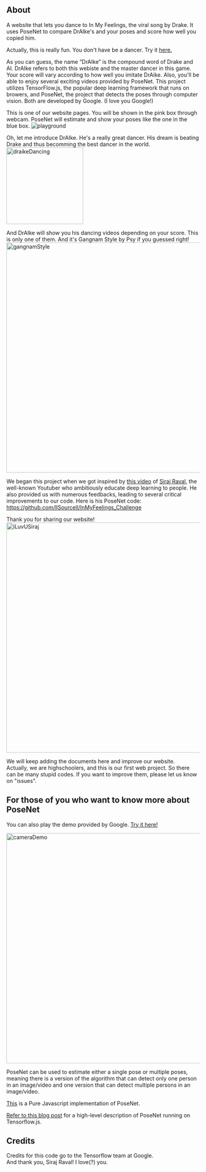 ## About

A website that lets you dance to In My Feelings, the viral song by Drake. It uses PoseNet to compare DrAIke's and your poses and score how well you copied him. 

Actually, this is really fun. You don't have be a dancer. Try it [here.](https://cryptic-taiga-14703.herokuapp.com/)

As you can guess, the name “DrAIke” is the compound word of Drake and AI. DrAIke refers to both this webiste and the master dancer in this game. Your score will vary according to how well you imitate DrAike. Also, you'll be able to enjoy several exciting videos provided by PoseNet. This project utilizes TensorFlow.js, the popular deep learning framework that runs on browers, and PoseNet, the project that detects the poses through computer vision. Both are developed by Google. (I love you Google!) 

This is one of our website pages. You will be shown in the pink box through webcam. PoseNet will estimate and show your poses  like the one in the blue box.
<img src="https://i.imgur.com/1akZnV3.jpg" alt="playground"/>

Oh, let me introduce DrAIke. He's a really great dancer. His dream is beating Drake and thus becomming the best dancer in the world.
<img src="https://media.giphy.com/media/1NZ5JH4Inu39bQnsks/giphy.gif" alt="draikeDancing" style="width: 200px;"/>

And DrAIke will show you his dancing videos depending on your score. This is only one of them. And it's Gangnam Style by Psy if you guessed right!
<img src="https://media.giphy.com/media/1hzAJNzt8lzxRTEHGA/giphy.gif" alt="gangnamStyle" style="width: 600px;"/>


We began this project when we got inspired by [this video](https://www.youtube.com/watch?v=prswDGGmYaE) of [Siraj Raval](https://www.youtube.com/channel/UCWN3xxRkmTPmbKwht9FuE5A/featured), the well-known Youtuber who ambitiously educate deep learning to people. He also provided us with numerous feedbacks, leading to several critical improvements to our code. Here is his PoseNet code: https://github.com/llSourcell/InMyFeelings_Challenge  

Thank you for sharing our website!
<img src="https://i.imgur.com/PfN9zHg.png" alt="iLuvUSiraj" style="width: 600px;"/>

We will keep adding the documents here and improve our website.  
Actually, we are highschoolers, and this is our first web project. So there can be many stupid codes. If you want to improve them, please let us know on "issues".



## For those of you who want to know more about PoseNet

You can also play the demo provided by Google. [Try it here!](https://montrealai.github.io/posenet-v3/)

<img src="https://raw.githubusercontent.com/irealva/tfjs-models/master/posenet/demos/camera.gif" alt="cameraDemo" style="width: 600px;"/>

PoseNet can be used to estimate either a single pose or multiple poses, meaning there is a version of the algorithm that can detect only one person in an image/video and one version that can detect multiple persons in an image/video.

[This](https://github.com/tensorflow/tfjs-models/tree/master/posenet) is a Pure Javascript implementation of PoseNet.

[Refer to this blog post](https://medium.com/tensorflow/real-time-human-pose-estimation-in-the-browser-with-tensorflow-js-7dd0bc881cd5) for a high-level description of PoseNet running on Tensorflow.js.

## Credits

Credits for this code go to the Tensorflow team at Google.  
And thank you, Siraj Raval! I love(?) you. 
